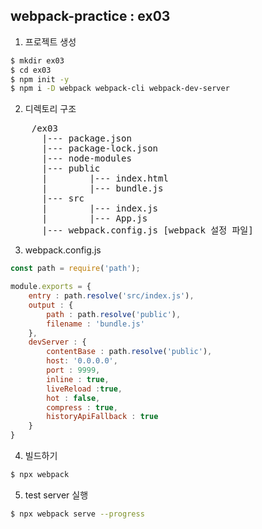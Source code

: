 ## webpack-practice : ex03
1. 프로젝트 생성
```bash
$ mkdir ex03
$ cd ex03
$ npm init -y
$ npm i -D webpack webpack-cli webpack-dev-server
```

2. 디렉토리 구조
<pre>
    /ex03
      |--- package.json
      |--- package-lock.json
      |--- node-modules
      |--- public
      |        |--- index.html
      |        |--- bundle.js
      |--- src
      |        |--- index.js
      |        |--- App.js
      |--- webpack.config.js [webpack 설정 파일]
</pre>

3. webpack.config.js
```javaScript
const path = require('path');

module.exports = {
    entry : path.resolve('src/index.js'),
    output : {
        path : path.resolve('public'),
        filename : 'bundle.js'
    },
    devServer : {
        contentBase : path.resolve('public'),
        host: '0.0.0.0',
        port : 9999,
        inline : true,
        liveReload :true,
        hot : false,
        compress : true,
        historyApiFallback : true
    }
}
```

4. 빌드하기
```bash
$ npx webpack
```

5. test server 실행
```bash
$ npx webpack serve --progress
```